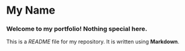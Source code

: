 
# My Name

### Welcome to my portfolio! Nothing special here. 

This is a *README* file for my repository. It is written using **Markdown**.
